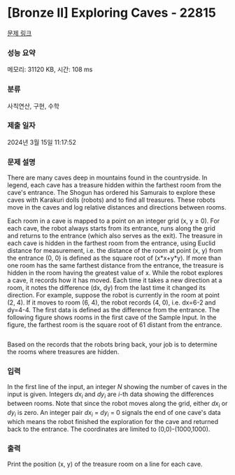 # [Bronze II] Exploring Caves - 22815 

[문제 링크](https://www.acmicpc.net/problem/22815) 

### 성능 요약

메모리: 31120 KB, 시간: 108 ms

### 분류

사칙연산, 구현, 수학

### 제출 일자

2024년 3월 15일 11:17:52

### 문제 설명

<p>There are many caves deep in mountains found in the countryside. In legend, each cave has a treasure hidden within the farthest room from the cave's entrance. The Shogun has ordered his Samurais to explore these caves with Karakuri dolls (robots) and to find all treasures. These robots move in the caves and log relative distances and directions between rooms.</p>

<p>Each room in a cave is mapped to a point on an integer grid (x, y ≥ 0). For each cave, the robot always starts from its entrance, runs along the grid and returns to the entrance (which also serves as the exit). The treasure in each cave is hidden in the farthest room from the entrance, using Euclid distance for measurement, i.e. the distance of the room at point (x, y) from the entrance (0, 0) is defined as the square root of (x*x+y*y). If more than one room has the same farthest distance from the entrance, the treasure is hidden in the room having the greatest value of x. While the robot explores a cave, it records how it has moved. Each time it takes a new direction at a room, it notes the difference (dx, dy) from the last time it changed its direction. For example, suppose the robot is currently in the room at point (2, 4). If it moves to room (6, 4), the robot records (4, 0), i.e. dx=6-2 and dy=4-4. The first data is defined as the difference from the entrance. The following figure shows rooms in the first cave of the Sample Input. In the figure, the farthest room is the square root of 61 distant from the entrance.</p>

<p style="text-align: center;"><img alt="" src=""></p>

<p>Based on the records that the robots bring back, your job is to determine the rooms where treasures are hidden.</p>

### 입력 

 <p>In the first line of the input, an integer <i>N</i> showing the number of caves in the input is given. Integers <i>dx<sub>i</sub></i> and <i>dy<sub>i</sub></i> are <i>i</i>-th data showing the differences between rooms. Note that since the robot moves along the grid, either <i>dx<sub>i</sub></i> or <i>dy<sub>i</sub></i> is zero. An integer pair <i>dx<sub>i</sub></i> = <i>dy<sub>i</sub></i> = 0 signals the end of one cave's data which means the robot finished the exploration for the cave and returned back to the entrance. The coordinates are limited to (0,0)-(1000,1000).</p>

### 출력 

 <p>Print the position (x, y) of the treasure room on a line for each cave.</p>

